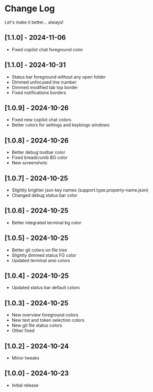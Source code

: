 # Change Log

Let's make it better... always!

## [1.1.0] - 2024-11-06
- Fixed copilot chat foreground color

## [1.1.0] - 2024-10-31
- Status bar foreground without any open folder
- Dimmed unfocused line number
- Dimmed modified tab top border
- Fixed notifications borders

## [1.0.9] - 2024-10-26
- Fixed new copilot chat colors
- Better colors for settings and keybings windows

## [1.0.8] - 2024-10-26
- Better debug toolbar color
- Fixed breadcrumb BG color
- New screenshots

## [1.0.7] - 2024-10-25
- Slightly brighter json key names (support.type.property-name.json)
- Changed debug status bar color

## [1.0.6] - 2024-10-25
- Better integrated terminal bg color

## [1.0.5] - 2024-10-25
- Better git colors on file tree
- Slightly dimmed status FG color
- Updated terminal ansi colors

## [1.0.4] - 2024-10-25
- Updated status bar default colors

## [1.0.3] - 2024-10-25
- New overview foreground colors
- New text and token selection colors
- New git file status colors
- Other fixed

## [1.0.2] - 2024-10-24
- Minor tweaks

## [1.0.0] - 2024-10-23

- Initial release

